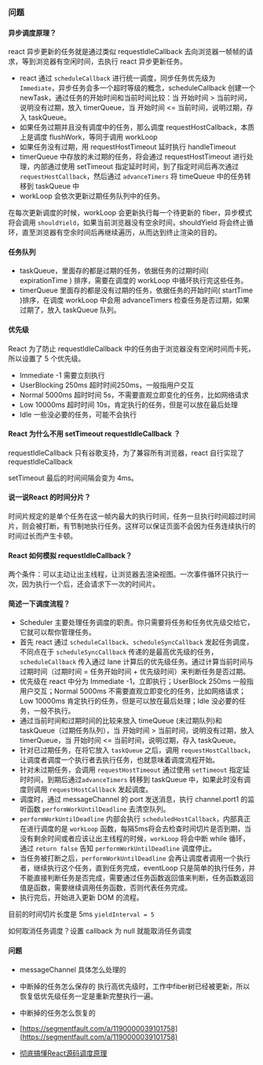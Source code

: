 
### 问题
#### 异步调度原理？
react 异步更新的任务就是通过类似 requestIdleCallback 去向浏览器一帧帧的请求，等到浏览器有空闲时间，去执行 react 异步更新任务。

- react 通过 `scheduleCallback` 进行统一调度，同步任务优先级为 `Immediate`，异步任务会多一个超时等级的概念，scheduleCallback 创建一个 newTask，通过任务的开始时间和当前时间比较：当 开始时间 > 当前时间，说明没有过期，放入 timerQueue，当 开始时间 <= 当前时间，说明过期，存入 taskQueue。
- 如果任务过期并且没有调度中的任务，那么调度 requestHostCallback，本质上是调度 flushWork，等同于调用 workLoop
- 如果任务没有过期，用 requestHostTimeout 延时执行 handleTimeout
- timerQueue 中存放的未过期的任务，将会通过 requestHostTimeout 进行处理，内部通过使用 setTimeout 指定延时时间，到了指定时间后再次通过 `requestHostCallback`，然后通过 `advanceTimers` 将 timeQueue 中的任务转移到 taskQueue 中
- workLoop 会依次更新过期任务队列中的任务。

在每次更新调度的时候，workLoop 会更新执行每一个待更新的 fiber，异步模式将会调用 `shouldYield`，如果当前浏览器没有空余时间，shouldYield 将会终止循环，直至浏览器有空余时间后再继续遍历，从而达到终止渲染的目的。

#### 任务队列
- taskQueue，里面存的都是过期的任务，依据任务的过期时间( expirationTime ) 排序，需要在调度的 workLoop 中循环执行完这些任务。
- timerQueue 里面存的都是没有过期的任务，依据任务的开始时间( startTime )排序，在调度 workLoop 中会用 advanceTimers 检查任务是否过期，如果过期了，放入 taskQueue 队列。

#### 优先级
React 为了防止 requestIdleCallback 中的任务由于浏览器没有空闲时间而卡死，所以设置了 5 个优先级。
- Immediate -1 需要立刻执行
- UserBlocking 250ms 超时时间250ms，一般指用户交互
- Normal 5000ms 超时时间 5s，不需要直观立即变化的任务，比如网络请求
- Low 10000ms 超时时间 10s，肯定执行的任务，但是可以放在最后处理
- Idle 一些没必要的任务，可能不会执行

#### React 为什么不用 setTimeout requestIdleCallback ？
requestIdleCallback 只有谷歌支持，为了兼容所有浏览器，react 自行实现了 requestIdleCallback

setTimeout 最后的时间间隔会变为 4ms。

#### 说一说React 的时间分片？
时间片规定的是单个任务在这一帧内最大的执行时间，任务一旦执行时间超过时间片，则会被打断，有节制地执行任务。这样可以保证页面不会因为任务连续执行的时间过长而产生卡顿。

#### React 如何模拟 requestIdleCallback？
两个条件：可以主动让出主线程，让浏览器去渲染视图。一次事件循环只执行一次，因为执行一个后，还会请求下一次的时间片。

#### 简述一下调度流程？
- Scheduler 主要处理任务调度的职责。你只需要将任务和任务优先级交给它，它就可以帮你管理任务。
- 首先 react 通过 `scheduleCallback`、`scheduleSyncCallback` 发起任务调度，不同点在于 `scheduleSyncCallback` 传递的是最高优先级的任务，`scheduleCallback` 传入通过 lane 计算后的优先级任务。通过计算当前时间与过期时间（过期时间 = 任务开始时间 + 优先级时间）来判断任务是否过期。
- 优先级在 react 中分为 Immediate -1，立即执行；UserBlock 250ms 一般指用户交互；Normal 5000ms 不需要直观立即变化的任务，比如网络请求；Low 10000ms 肯定执行的任务，但是可以放在最后处理；Idle 没必要的任务，一般不执行。
- 通过当前时间和过期时间的比较来放入 timeQueue (未过期队列)和 taskQueue（过期任务队列），当 开始时间 > 当前时间，说明没有过期，放入 timerQueue，当 开始时间 <= 当前时间，说明过期，存入 taskQueue。
- 针对已过期任务，在将它放入 `taskQueue` 之后，调用 `requestHostCallback`，让调度者调度一个执行者去执行任务，也就意味着调度流程开始。
- 针对未过期任务，会调用 `requestHostTimeout` 通过使用 `setTimeout` 指定延时时间，到期后通过`advanceTimers` 转移到 taskQueue 中，如果此时没有调度则调用 `requestHostCallback` 发起调度。
- 调度时，通过 messageChannel 的 port 发送消息，执行 channel.port1 的监听函数 `performWorkUntilDeadline` 去清空队列。
- `performWorkUntilDeadline` 内部会执行 `scheduledHostCallback`，内部真正在进行调度的是 `workLoop` 函数，每隔5ms将会去检查时间切片是否到期，当没有剩余时间或者应该让出主线程的时候，`workLoop` 将会中断 while 循环，通过 `return false` 告知 `performWorkUntilDeadline` 调度停止。
- 当任务被打断之后，`performWorkUntilDeadline` 会再让调度者调用一个执行者，继续执行这个任务，直到任务完成，eventLoop 只是简单的执行任务，并不能直接判断任务是否完成，需要通过任务函数返回值来判断，任务函数返回值是函数，需要继续调用任务函数，否则代表任务完成。
- 执行完后，开始进入更新 DOM 的流程。

目前的时间切片长度是 5ms `yieldInterval = 5`

如何取消任务调度？设置 callback 为 null 就能取消任务调度


#### 问题
- messageChannel 具体怎么处理的
- 中断掉的任务怎么保存的
执行高优先级时，工作中fiber树已经被更新，所以恢复低优先级任务一定是重新完整执行一遍。

- 中断掉的任务怎么恢复的


- [https://segmentfault.com/a/1190000039101758](https://segmentfault.com/a/1190000039101758)
- [彻底搞懂React源码调度原理](https://segmentfault.com/a/1190000022606323?utm_source=sf-similar-article)
